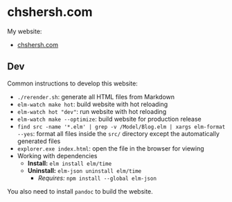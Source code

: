 # chshersh.com

My website:

- [chshersh.com](https://chshersh.com)

## Dev

Common instructions to develop this website:

- `./rerender.sh`: generate all HTML files from Markdown
- `elm-watch make hot`: build website with hot reloading
- `elm-watch hot "dev"`: run website with hot reloading
- `elm-watch make --optimize`: build website for production release
- `find src -name '*.elm' | grep -v /Model/Blog.elm | xargs elm-format --yes`:
  format all files inside the `src/` directory except the automatically generated files
- `explorer.exe index.html`: open the file in the browser for viewing
- Working with dependencies
  - **Install:** `elm install elm/time`
  - **Uninstall:** `elm-json uninstall elm/time`
    - _Requires:_ `npm install --global elm-json`

You also need to install `pandoc` to build the website.
